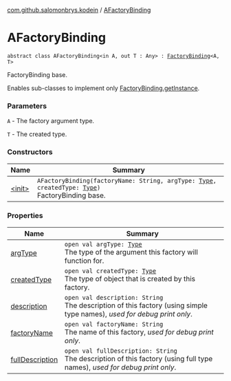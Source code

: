[com.github.salomonbrys.kodein](../index.md) / [AFactoryBinding](.)

# AFactoryBinding

`abstract class AFactoryBinding<in A, out T : Any> : `[`FactoryBinding`](../-factory-binding/index.md)`<A, T>`

FactoryBinding base.

Enables sub-classes to implement only [FactoryBinding.getInstance](../-factory-binding/get-instance.md).

### Parameters

`A` - The factory argument type.

`T` - The created type.

### Constructors

| Name | Summary |
|---|---|
| [&lt;init&gt;](-init-.md) | `AFactoryBinding(factoryName: String, argType: `[`Type`](http://docs.oracle.com/javase/6/docs/api/java/lang/reflect/Type.html)`, createdType: `[`Type`](http://docs.oracle.com/javase/6/docs/api/java/lang/reflect/Type.html)`)`<br>FactoryBinding base. |

### Properties

| Name | Summary |
|---|---|
| [argType](arg-type.md) | `open val argType: `[`Type`](http://docs.oracle.com/javase/6/docs/api/java/lang/reflect/Type.html)<br>The type of the argument this factory will function for. |
| [createdType](created-type.md) | `open val createdType: `[`Type`](http://docs.oracle.com/javase/6/docs/api/java/lang/reflect/Type.html)<br>The type of object that is created by this factory. |
| [description](description.md) | `open val description: String`<br>The description of this factory (using simple type names), *used for debug print only*. |
| [factoryName](factory-name.md) | `open val factoryName: String`<br>The name of this factory, *used for debug print only*. |
| [fullDescription](full-description.md) | `open val fullDescription: String`<br>The description of this factory (using full type names), *used for debug print only*. |
